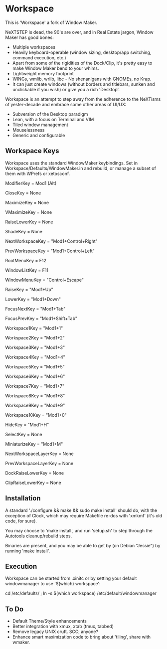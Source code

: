 # Workspace

This is 'Workspace' a fork of Window Maker.

NeXTSTEP is dead, the 90's are over, and in Real Estate jargon, Window Maker has good bones:

- Multiple workspaces
- Heavily keyboard-operable (window sizing, desktop/app switching, command execution, etc.)
- Apart from some of the rigidities of the Dock/Clip, it's pretty easy to make Window Maker bend to your whims.
- Lightweight memory footprint
- WINGs, wmlib, wrlib, libc - No shenanigans with GNOMEs, no Krap.
- It can just create windows (without borders and titlebars, sunken and unclickable if you wish) or give you a rich 'Desktop'.

Workspace is an attempt to step away from the adherence to the NeXTisms of yester-decade and embrace some other areas of UI/UX:

- Subversion of the Desktop paradigm
- Lean, with a focus on Terminal and VIM
- Tiled window management
- Mouselessness
- Generic and configurable


## Workspace Keys

Workspace uses the standard WindowMaker keybindings. Set in Workspace/Defaults/WindowMaker.in and rebuild, or manage a subset of them with WPrefs or xetosconf.

ModifierKey = Mod1 (Alt)

CloseKey = None

MaximizeKey = None

VMaximizeKey = None

RaiseLowerKey = None

ShadeKey = None

NextWorkspaceKey = "Mod1+Control+Right"

PrevWorkspaceKey = "Mod1+Control+Left"

RootMenuKey = F12

WindowListKey = F11

WindowMenuKey = "Control+Escape"

RaiseKey = "Mod1+Up"

LowerKey = "Mod1+Down"

FocusNextKey = "Mod1+Tab"

FocusPrevKey = "Mod1+Shift+Tab"

Workspace1Key = "Mod1+1"

Workspace2Key = "Mod1+2"

Workspace3Key = "Mod1+3"

Workspace4Key = "Mod1+4"

Workspace5Key = "Mod1+5"

Workspace6Key = "Mod1+6"

Workspace7Key = "Mod1+7"

Workspace8Key = "Mod1+8"

Workspace9Key = "Mod1+9"

Workspace10Key = "Mod1+0"

HideKey = "Mod1+H"

SelectKey = None

MiniaturizeKey = "Mod1+M"

NextWorkspaceLayerKey = None

PrevWorkspaceLayerKey = None

DockRaiseLowerKey = None

ClipRaiseLowerKey = None


## Installation

A standard './configure && make && sudo make install' should do, with the exception of Clock, which may require Makefile re-dos with 'xmkmf' (it's old code, for sure).

You may choose to 'make install', and run 'setup.sh' to step through the Autotools cleanup/rebuild steps.

Binaries are present, and you may be able to get by (on Debian "Jessie") by running 'make install'.

## Execution

Workspace can be started from .xinitc or by setting your default windowmanager to use '$(which) workspace':

  cd /etc/defaults/ ; ln -s $(which workspace) /etc/default/windowmanager

## To Do

- Default Theme/Style enhancements
- Better integration with xmux, xtab (tmux, tabbed)
- Remove legacy UNIX cruft. SCO, anyone?
- Enhance smart maximization code to bring about 'tiling', share with wmaker.